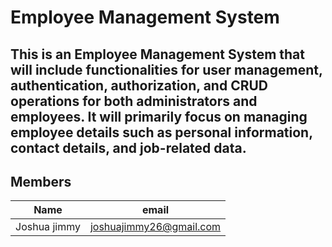# Employee Management System

## This is an Employee Management System that will include functionalities for user management, authentication, authorization, and CRUD operations for both administrators and employees. It will primarily focus on managing employee details such as personal information, contact details, and job-related data.

## Members
| Name | email |
| --- | --- |
| Joshua jimmy | joshuajimmy26@gmail.com |
